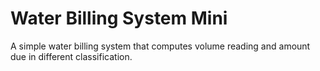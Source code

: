 # Water Billing System Mini



A simple water billing system that computes volume reading and amount due in different classification. 
